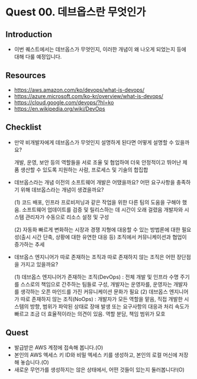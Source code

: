 # Quest 00. 데브옵스란 무엇인가

## Introduction
* 이번 퀘스트에서는 데브옵스가 무엇인지, 이러한 개념이 왜 나오게 되었는지 등에 대해 다룰 예정입니다.

## Resources
* https://aws.amazon.com/ko/devops/what-is-devops/
* https://azure.microsoft.com/ko-kr/overview/what-is-devops/
* https://cloud.google.com/devops/?hl=ko
* https://en.wikipedia.org/wiki/DevOps

## Checklist
* 만약 비개발자에게 데브옵스가 무엇인지 설명하게 된다면 어떻게 설명할 수 있을까요?

    개발, 운영, 보안 등의 역할들을 서로 조율 및 협업하여 더욱 안정적이고 뛰어난 제품 생산할 수 있도록 지원하는 사람, 프로세스 및 기술의 합집합

* 데브옵스라는 개념 이전의 소프트웨어 개발은 어땠을까요? 어떤 요구사항을 충족하기 위해 데브옵스라는 개념이 생겼을까요?

    (1)
    코드 배포, 인프라 프로비저닝과 같은 작업을 위한 다른 팀의 도움을 구해야 했음.
    소프트웨어 업데이트를 검증 및 릴리스하는 데 시간이 오래 걸렸음
    개발자와 시스템 관리자가 수동으로 리소스 설정 및 구성

    (2) 자동화
    빠르게 변화하는 시장과 경쟁 지형에 대응할 수 있는 방법론에 대한 필요성(출시 시간 단축, 상황에 대한 유연한 대응 등)
    조직에서 커뮤니케이션과 협업이 증가하는 추세

* 데브옵스 엔지니어가 따로 존재하는 조직과 따로 존재하지 않는 조직은 어떤 장단점을 가지고 있을까요?

    (1) 데브옵스 엔지니어가 존재하는 조직(DevOps) : 전체 개발 및 인프라 수명 주기를 스스로의 책임으로 간주하는 팀들로 구성, 개발자는 운영자를, 운영자는 개발자를 생각하는 오픈 마인드를 가진 커뮤니케이션 문화가 필요
    (2) 데브옵스 엔지니어가 따로 존재하지 않는 조직(NoOps) : 개발자가 모든 역할을 맡음, 직접 개발한 시스템의 방향, 범위가 파악된 상태로 장애 발생 또는 요구사항의 대응과 처리 속도가 빠르고 조금 더 효율적이라는 의견이 있음. 역할 분담, 책임 범위가 모호

## Quest
* 발급받은 AWS 계정에 접속해 봅니다.(O)
* 본인의 AWS 엑세스 키 ID와 비밀 엑세스 키를 생성하고, 본인의 로컬 머신에 저장해 놓습니다.(O)
* 새로운 무언가를 생성하지는 않은 상태에서, 어떤 것들이 있는지 둘러봅니다!(O)
